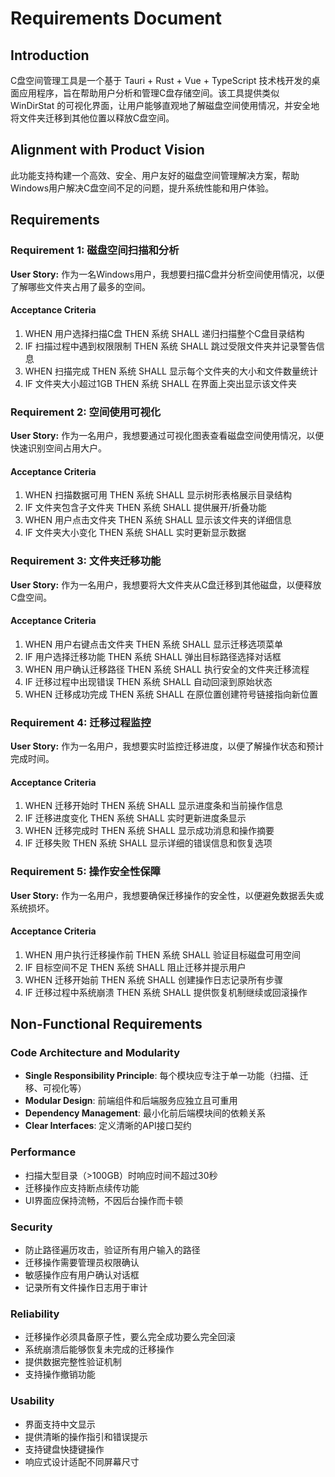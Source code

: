 # Requirements Document

## Introduction

C盘空间管理工具是一个基于 Tauri + Rust + Vue + TypeScript 技术栈开发的桌面应用程序，旨在帮助用户分析和管理C盘存储空间。该工具提供类似 WinDirStat 的可视化界面，让用户能够直观地了解磁盘空间使用情况，并安全地将文件夹迁移到其他位置以释放C盘空间。

## Alignment with Product Vision

此功能支持构建一个高效、安全、用户友好的磁盘空间管理解决方案，帮助Windows用户解决C盘空间不足的问题，提升系统性能和用户体验。

## Requirements

### Requirement 1: 磁盘空间扫描和分析

**User Story:** 作为一名Windows用户，我想要扫描C盘并分析空间使用情况，以便了解哪些文件夹占用了最多的空间。

#### Acceptance Criteria

1. WHEN 用户选择扫描C盘 THEN 系统 SHALL 递归扫描整个C盘目录结构
2. IF 扫描过程中遇到权限限制 THEN 系统 SHALL 跳过受限文件夹并记录警告信息
3. WHEN 扫描完成 THEN 系统 SHALL 显示每个文件夹的大小和文件数量统计
4. IF 文件夹大小超过1GB THEN 系统 SHALL 在界面上突出显示该文件夹

### Requirement 2: 空间使用可视化

**User Story:** 作为一名用户，我想要通过可视化图表查看磁盘空间使用情况，以便快速识别空间占用大户。

#### Acceptance Criteria

1. WHEN 扫描数据可用 THEN 系统 SHALL 显示树形表格展示目录结构
2. IF 文件夹包含子文件夹 THEN 系统 SHALL 提供展开/折叠功能
3. WHEN 用户点击文件夹 THEN 系统 SHALL 显示该文件夹的详细信息
4. IF 文件夹大小变化 THEN 系统 SHALL 实时更新显示数据

### Requirement 3: 文件夹迁移功能

**User Story:** 作为一名用户，我想要将大文件夹从C盘迁移到其他磁盘，以便释放C盘空间。

#### Acceptance Criteria

1. WHEN 用户右键点击文件夹 THEN 系统 SHALL 显示迁移选项菜单
2. IF 用户选择迁移功能 THEN 系统 SHALL 弹出目标路径选择对话框
3. WHEN 用户确认迁移路径 THEN 系统 SHALL 执行安全的文件夹迁移流程
4. IF 迁移过程中出现错误 THEN 系统 SHALL 自动回滚到原始状态
5. WHEN 迁移成功完成 THEN 系统 SHALL 在原位置创建符号链接指向新位置

### Requirement 4: 迁移过程监控

**User Story:** 作为一名用户，我想要实时监控迁移进度，以便了解操作状态和预计完成时间。

#### Acceptance Criteria

1. WHEN 迁移开始时 THEN 系统 SHALL 显示进度条和当前操作信息
2. IF 迁移进度变化 THEN 系统 SHALL 实时更新进度条显示
3. WHEN 迁移完成时 THEN 系统 SHALL 显示成功消息和操作摘要
4. IF 迁移失败 THEN 系统 SHALL 显示详细的错误信息和恢复选项

### Requirement 5: 操作安全性保障

**User Story:** 作为一名用户，我想要确保迁移操作的安全性，以便避免数据丢失或系统损坏。

#### Acceptance Criteria

1. WHEN 用户执行迁移操作前 THEN 系统 SHALL 验证目标磁盘可用空间
2. IF 目标空间不足 THEN 系统 SHALL 阻止迁移并提示用户
3. WHEN 迁移开始前 THEN 系统 SHALL 创建操作日志记录所有步骤
4. IF 迁移过程中系统崩溃 THEN 系统 SHALL 提供恢复机制继续或回滚操作

## Non-Functional Requirements

### Code Architecture and Modularity
- **Single Responsibility Principle**: 每个模块应专注于单一功能（扫描、迁移、可视化等）
- **Modular Design**: 前端组件和后端服务应独立且可重用
- **Dependency Management**: 最小化前后端模块间的依赖关系
- **Clear Interfaces**: 定义清晰的API接口契约

### Performance
- 扫描大型目录（>100GB）时响应时间不超过30秒
- 迁移操作应支持断点续传功能
- UI界面应保持流畅，不因后台操作而卡顿

### Security
- 防止路径遍历攻击，验证所有用户输入的路径
- 迁移操作需要管理员权限确认
- 敏感操作应有用户确认对话框
- 记录所有文件操作日志用于审计

### Reliability
- 迁移操作必须具备原子性，要么完全成功要么完全回滚
- 系统崩溃后能够恢复未完成的迁移操作
- 提供数据完整性验证机制
- 支持操作撤销功能

### Usability
- 界面支持中文显示
- 提供清晰的操作指引和错误提示
- 支持键盘快捷键操作
- 响应式设计适配不同屏幕尺寸
